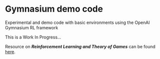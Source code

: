 # Gymnasium demo code 

Experimental and demo code with basic environments using the OpenAI Gymnasium RL framework

This is a Work In Progress...

Resource on _**Reinforcement Learning and Theory of Games**_ can be found [here](https://github.com/dimitarpg13/reinforcement_learning_and_game_theory/blob/main/ReinforcementLearningAndGameTheoryResources.md).
